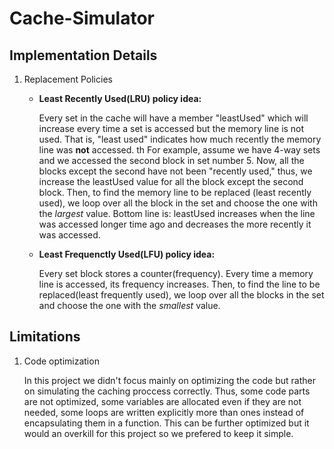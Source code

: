 # Cache-Simulator

## Implementation Details

1. Replacement Policies

   - **Least Recently Used(LRU) policy idea:**

     Every set in the cache will have a member "leastUsed" which will increase every time a set is accessed but the memory line is not used. That is, "least used" indicates how much recently the memory line was **not** accessed. th For example, assume we have 4-way sets and we accessed the second block in set number 5. Now, all the blocks except the second have not been "recently used," thus, we increase the leastUsed value for all the block except the second block. Then, to find the memory line to be replaced (least recently used), we loop over all the block in the set and choose the one with the _largest_ value. Bottom line is: leastUsed increases when the line was accessed longer time ago and decreases the more recently it was accessed.

   - **Least Frequenctly Used(LFU) policy idea:**

     Every set block stores a counter(frequency). Every time a memory line is accessed, its frequency increases. Then, to find the line to be replaced(least frequently used), we loop over all the blocks in the set and choose the one with the _smallest_ value.

## Limitations

1. Code optimization

   In this project we didn't focus mainly on optimizing the code but rather on simulating the caching proccess correctly. Thus, some code parts are not optimized, some variables are allocated even if they are not needed, some loops are written explicitly more than ones instead of encapsulating them in a function. This can be further optimized but it would an overkill for this project so we prefered to keep it simple.
